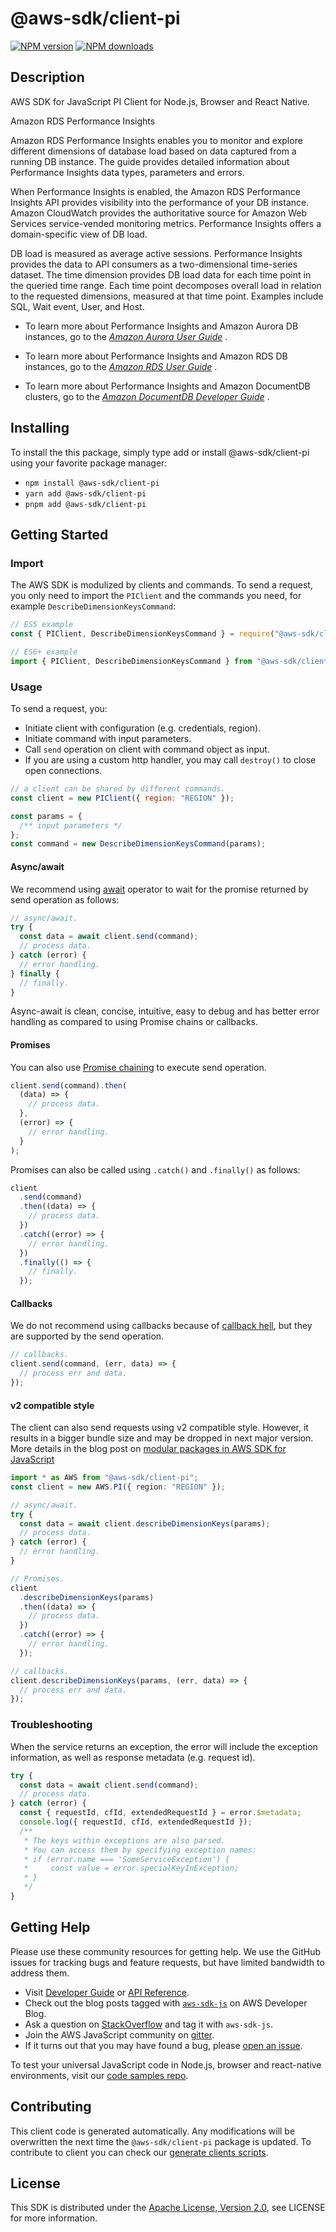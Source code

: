 <!-- generated file, do not edit directly -->

# @aws-sdk/client-pi

[![NPM version](https://img.shields.io/npm/v/@aws-sdk/client-pi/latest.svg)](https://www.npmjs.com/package/@aws-sdk/client-pi)
[![NPM downloads](https://img.shields.io/npm/dm/@aws-sdk/client-pi.svg)](https://www.npmjs.com/package/@aws-sdk/client-pi)

## Description

AWS SDK for JavaScript PI Client for Node.js, Browser and React Native.

<fullname>Amazon RDS Performance Insights</fullname>

<p>Amazon RDS Performance Insights enables you to monitor and explore different dimensions of database load based on data captured from a running DB instance. The guide
provides detailed information about Performance Insights data types, parameters and errors.</p>
<p>When Performance Insights is enabled, the Amazon RDS Performance Insights API provides visibility into the performance of your DB instance. Amazon CloudWatch provides the
authoritative source for Amazon Web Services service-vended monitoring metrics. Performance Insights offers a domain-specific view of DB load.</p>
<p>DB load is measured as average active sessions. Performance Insights provides the data to API consumers as a two-dimensional time-series dataset. The time dimension
provides DB load data for each time point in the queried time range. Each time point decomposes overall load in relation to the requested
dimensions, measured at that time point. Examples include SQL, Wait event, User, and Host.</p>
<ul>
<li>
<p>To learn more about Performance Insights and Amazon Aurora DB instances, go to the <i>
<a href="https://docs.aws.amazon.com/AmazonRDS/latest/AuroraUserGuide/USER_PerfInsights.html"> Amazon Aurora User Guide</a>
</i>. </p>
</li>
<li>
<p>To learn more about Performance Insights and Amazon RDS DB instances, go to the <i>
<a href="https://docs.aws.amazon.com/AmazonRDS/latest/UserGuide/USER_PerfInsights.html"> Amazon RDS User Guide</a>
</i>. </p>
</li>
<li>
<p>To learn more about Performance Insights and Amazon DocumentDB clusters, go to the <i>
<a href="https://docs.aws.amazon.com/documentdb/latest/developerguide/performance-insights.html"> Amazon DocumentDB Developer Guide</a>
</i>.</p>
</li>
</ul>

## Installing

To install the this package, simply type add or install @aws-sdk/client-pi
using your favorite package manager:

- `npm install @aws-sdk/client-pi`
- `yarn add @aws-sdk/client-pi`
- `pnpm add @aws-sdk/client-pi`

## Getting Started

### Import

The AWS SDK is modulized by clients and commands.
To send a request, you only need to import the `PIClient` and
the commands you need, for example `DescribeDimensionKeysCommand`:

```js
// ES5 example
const { PIClient, DescribeDimensionKeysCommand } = require("@aws-sdk/client-pi");
```

```ts
// ES6+ example
import { PIClient, DescribeDimensionKeysCommand } from "@aws-sdk/client-pi";
```

### Usage

To send a request, you:

- Initiate client with configuration (e.g. credentials, region).
- Initiate command with input parameters.
- Call `send` operation on client with command object as input.
- If you are using a custom http handler, you may call `destroy()` to close open connections.

```js
// a client can be shared by different commands.
const client = new PIClient({ region: "REGION" });

const params = {
  /** input parameters */
};
const command = new DescribeDimensionKeysCommand(params);
```

#### Async/await

We recommend using [await](https://developer.mozilla.org/en-US/docs/Web/JavaScript/Reference/Operators/await)
operator to wait for the promise returned by send operation as follows:

```js
// async/await.
try {
  const data = await client.send(command);
  // process data.
} catch (error) {
  // error handling.
} finally {
  // finally.
}
```

Async-await is clean, concise, intuitive, easy to debug and has better error handling
as compared to using Promise chains or callbacks.

#### Promises

You can also use [Promise chaining](https://developer.mozilla.org/en-US/docs/Web/JavaScript/Guide/Using_promises#chaining)
to execute send operation.

```js
client.send(command).then(
  (data) => {
    // process data.
  },
  (error) => {
    // error handling.
  }
);
```

Promises can also be called using `.catch()` and `.finally()` as follows:

```js
client
  .send(command)
  .then((data) => {
    // process data.
  })
  .catch((error) => {
    // error handling.
  })
  .finally(() => {
    // finally.
  });
```

#### Callbacks

We do not recommend using callbacks because of [callback hell](http://callbackhell.com/),
but they are supported by the send operation.

```js
// callbacks.
client.send(command, (err, data) => {
  // process err and data.
});
```

#### v2 compatible style

The client can also send requests using v2 compatible style.
However, it results in a bigger bundle size and may be dropped in next major version. More details in the blog post
on [modular packages in AWS SDK for JavaScript](https://aws.amazon.com/blogs/developer/modular-packages-in-aws-sdk-for-javascript/)

```ts
import * as AWS from "@aws-sdk/client-pi";
const client = new AWS.PI({ region: "REGION" });

// async/await.
try {
  const data = await client.describeDimensionKeys(params);
  // process data.
} catch (error) {
  // error handling.
}

// Promises.
client
  .describeDimensionKeys(params)
  .then((data) => {
    // process data.
  })
  .catch((error) => {
    // error handling.
  });

// callbacks.
client.describeDimensionKeys(params, (err, data) => {
  // process err and data.
});
```

### Troubleshooting

When the service returns an exception, the error will include the exception information,
as well as response metadata (e.g. request id).

```js
try {
  const data = await client.send(command);
  // process data.
} catch (error) {
  const { requestId, cfId, extendedRequestId } = error.$metadata;
  console.log({ requestId, cfId, extendedRequestId });
  /**
   * The keys within exceptions are also parsed.
   * You can access them by specifying exception names:
   * if (error.name === 'SomeServiceException') {
   *     const value = error.specialKeyInException;
   * }
   */
}
```

## Getting Help

Please use these community resources for getting help.
We use the GitHub issues for tracking bugs and feature requests, but have limited bandwidth to address them.

- Visit [Developer Guide](https://docs.aws.amazon.com/sdk-for-javascript/v3/developer-guide/welcome.html)
  or [API Reference](https://docs.aws.amazon.com/AWSJavaScriptSDK/v3/latest/index.html).
- Check out the blog posts tagged with [`aws-sdk-js`](https://aws.amazon.com/blogs/developer/tag/aws-sdk-js/)
  on AWS Developer Blog.
- Ask a question on [StackOverflow](https://stackoverflow.com/questions/tagged/aws-sdk-js) and tag it with `aws-sdk-js`.
- Join the AWS JavaScript community on [gitter](https://gitter.im/aws/aws-sdk-js-v3).
- If it turns out that you may have found a bug, please [open an issue](https://github.com/aws/aws-sdk-js-v3/issues/new/choose).

To test your universal JavaScript code in Node.js, browser and react-native environments,
visit our [code samples repo](https://github.com/aws-samples/aws-sdk-js-tests).

## Contributing

This client code is generated automatically. Any modifications will be overwritten the next time the `@aws-sdk/client-pi` package is updated.
To contribute to client you can check our [generate clients scripts](https://github.com/aws/aws-sdk-js-v3/tree/main/scripts/generate-clients).

## License

This SDK is distributed under the
[Apache License, Version 2.0](http://www.apache.org/licenses/LICENSE-2.0),
see LICENSE for more information.
